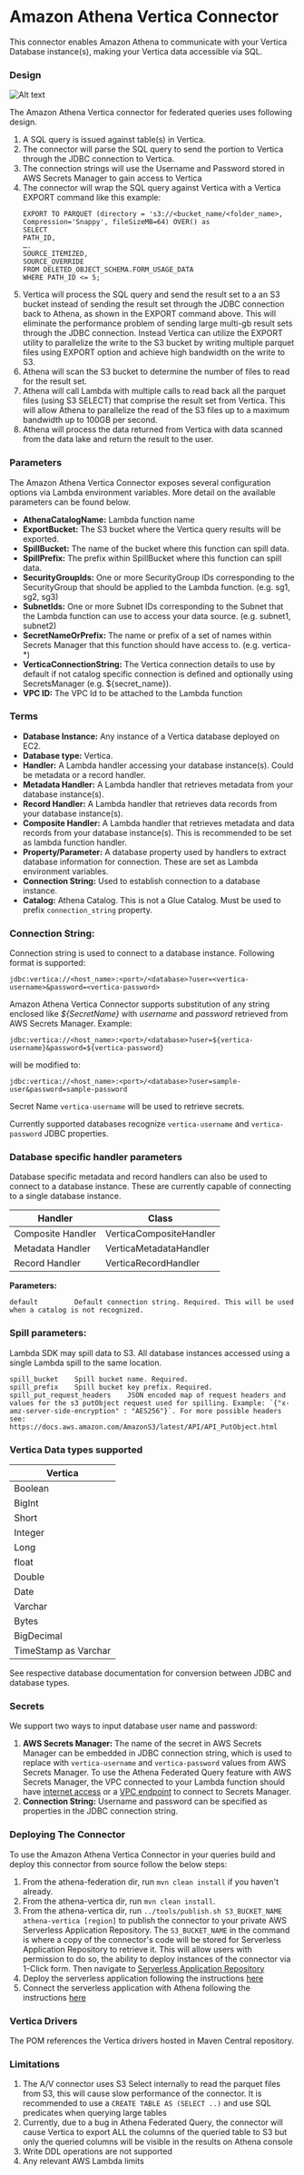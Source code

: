 # Amazon Athena Vertica Connector

This connector enables Amazon Athena to communicate with your Vertica Database instance(s), making your Vertica data accessible via SQL.

### Design

![Alt text](av.jpg "Architecture")

The Amazon Athena Vertica connector for federated queries uses following design.
1. A SQL query is issued against table(s) in Vertica.
2. The connector will parse the SQL query to send the portion to Vertica through the JDBC connection to Vertica.
3. The connection strings will use the Username and Password stored in AWS Secrets Manager to gain access to Vertica
4. The connector will wrap the SQL query against Vertica with a Vertica EXPORT command like this example:
    ```
    EXPORT TO PARQUET (directory = 's3://<bucket_name/<folder_name>, Compression='Snappy', fileSizeMB=64) OVER() as 
    SELECT
    PATH_ID,
    ….
    SOURCE_ITEMIZED,
    SOURCE_OVERRIDE
    FROM DELETED_OBJECT_SCHEMA.FORM_USAGE_DATA
    WHERE PATH_ID <= 5;
    ```
5. Vertica will process the SQL query and send the result set to a an S3 bucket instead of sending the result set through the JDBC connection back to Athena, as shown in the EXPORT command above.  This will eliminate the performance problem of sending large multi-gb result sets through the JDBC connection.  Instead Vertica can utilize the EXPORT utility to parallelize the write to the S3 bucket by writing multiple parquet files using EXPORT option and achieve high bandwidth on the write to S3.
6. Athena will scan the S3 bucket to determine the number of files to read for the result set.
7. Athena will call Lambda with multiple calls to read back all the parquet files (using S3 SELECT) that comprise the result set from Vertica.  This will allow Athena to parallelize the read of the S3 files up to a maximum bandwidth up to 100GB per second.
8. Athena will process the data returned from Vertica with data scanned from the data lake and   return the result to the user.


### Parameters

The Amazon Athena Vertica Connector exposes several configuration options via Lambda environment variables. More detail on the available parameters can be found below.

* **AthenaCatalogName:** Lambda function name
* **ExportBucket:** The S3 bucket where the Vertica query results will be exported.
* **SpillBucket:** The name of the bucket where this function can spill data.
* **SpillPrefix:** The prefix within SpillBucket where this function can spill data.
* **SecurityGroupIds:** One or more SecurityGroup IDs corresponding to the SecurityGroup that should be applied to the Lambda function. (e.g. sg1, sg2, sg3)
* **SubnetIds:** One or more Subnet IDs corresponding to the Subnet that the Lambda function can use to access your data source. (e.g. subnet1, subnet2)
* **SecretNameOrPrefix:** The name or prefix of a set of names within Secrets Manager that this function should have access to. (e.g. vertica-*)
* **VerticaConnectionString:** The Vertica connection details to use by default if not catalog specific connection is defined and optionally using SecretsManager (e.g. ${secret_name}).
* **VPC ID:** The VPC Id to be attached to the Lambda function

### Terms

* **Database Instance:** Any instance of a Vertica database deployed on EC2.
* **Database type:** Vertica.
* **Handler:** A Lambda handler accessing your database instance(s). Could be metadata or a record handler.
* **Metadata Handler:** A Lambda handler that retrieves metadata from your database instance(s).
* **Record Handler:** A Lambda handler that retrieves data records from your database instance(s).
* **Composite Handler:** A Lambda handler that retrieves metadata and data records from your database instance(s). This is recommended to be set as lambda function handler. 
* **Property/Parameter:** A database property used by handlers to extract database information for connection. These are set as Lambda environment variables.
* **Connection String:** Used to establish connection to a database instance.
* **Catalog:** Athena Catalog. This is not a Glue Catalog. Must be used to prefix `connection_string` property.

### Connection String:

Connection string is used to connect to a database instance. Following format is supported:

`jdbc:vertica://<host_name>:<port>/<database>?user=<vertica-username>&password=<vertica-password>`


Amazon Athena Vertica Connector supports substitution of any string enclosed like *${SecretName}* with *username* and *password* retrieved from AWS Secrets Manager. Example: 

```
jdbc:vertica://<host_name>:<port>/<database>?user=${vertica-username}&password=${vertica-password}
```
will be modified to:

```
jdbc:vertica://<host_name>:<port>/<database>?user=sample-user&password=sample-password
```
Secret Name `vertica-username` will be used to retrieve secrets.

Currently supported databases recognize `vertica-username` and `vertica-password` JDBC properties.

### Database specific handler parameters

Database specific metadata and record handlers can also be used to connect to a database instance. These are currently capable of connecting to a single database instance.

|Handler|Class|
|---|---|
|Composite Handler|VerticaCompositeHandler|
|Metadata Handler|VerticaMetadataHandler|
|Record Handler|VerticaRecordHandler|

**Parameters:**

```
default         Default connection string. Required. This will be used when a catalog is not recognized.
```

### Spill parameters:

Lambda SDK may spill data to S3. All database instances accessed using a single Lambda spill to the same location.

```
spill_bucket    Spill bucket name. Required.
spill_prefix    Spill bucket key prefix. Required.
spill_put_request_headers    JSON encoded map of request headers and values for the s3 putObject request used for spilling. Example: `{"x-amz-server-side-encryption" : "AES256"}`. For more possible headers see: https://docs.aws.amazon.com/AmazonS3/latest/API/API_PutObject.html
```

### Vertica Data types supported

|Vertica|
| ---|
|Boolean|
|BigInt|
|Short|
|Integer|
|Long|
|float|
|Double|
|Date|
|Varchar|
|Bytes|
|BigDecimal|
|TimeStamp as Varchar|

See respective database documentation for conversion between JDBC and database types.

### Secrets

We support two ways to input database user name and password:

1. **AWS Secrets Manager:** The name of the secret in AWS Secrets Manager can be embedded in JDBC connection string, which is used to replace with `vertica-username` and `vertica-password` values from AWS Secrets Manager. To use the Athena Federated Query feature with AWS Secrets Manager, the VPC connected to your Lambda function should have [internet access](https://aws.amazon.com/premiumsupport/knowledge-center/internet-access-lambda-function/) or a [VPC endpoint](https://docs.aws.amazon.com/secretsmanager/latest/userguide/vpc-endpoint-overview.html#vpc-endpoint-create) to connect to Secrets Manager.
2. **Connection String:** Username and password can be specified as properties in the JDBC connection string.

### Deploying The Connector

To use the Amazon Athena Vertica Connector in your queries build and deploy this connector from source follow the below steps:

1. From the athena-federation dir, run `mvn clean install` if you haven't already.
2. From the athena-vertica dir, run `mvn clean install`.
3. From the athena-vertica dir, run  `../tools/publish.sh S3_BUCKET_NAME athena-vertica [region]` to publish the connector to your private AWS Serverless Application Repository. The `S3_BUCKET_NAME` in the command is where a copy of the connector's code will be stored for Serverless Application Repository to retrieve it. This will allow users with permission to do so, the ability to deploy instances of the connector via 1-Click form. Then navigate to [Serverless Application Repository](https://aws.amazon.com/serverless/serverlessrepo)
4. Deploy the serverless application following the instructions [here](https://docs.aws.amazon.com/serverlessrepo/latest/devguide/serverlessrepo-how-to-consume.html)
5. Connect the serverless application with Athena following the instructions [here](https://docs.aws.amazon.com/athena/latest/ug/connect-to-a-data-source-lambda.html)

### Vertica Drivers

The POM references the Vertica drivers hosted in Maven Central repository.


### Limitations
1. The A/V connector uses S3 Select internally to read the parquet files from S3, this will cause slow performance of the connector. It is recommended to use a `CREATE TABLE AS (SELECT ..)`  and use SQL predicates when querying large tables
2. Currently, due to a bug in Athena Federated Query, the connector will cause Vertica to export ALL the columns of the queried table to S3 but only the queried columns will be visible in the results on Athena console
3. Write DDL operations are not supported
4. Any relevant AWS Lambda limits


